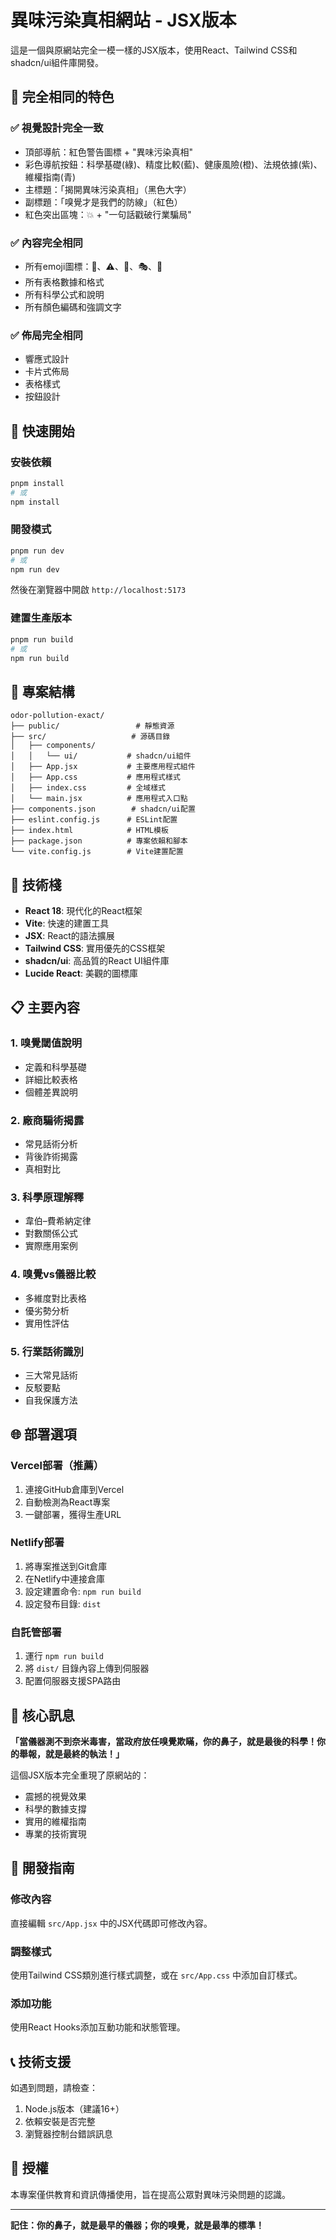 # 異味污染真相網站 - JSX版本

這是一個與原網站完全一模一樣的JSX版本，使用React、Tailwind CSS和shadcn/ui組件庫開發。

## 🎯 完全相同的特色

### ✅ 視覺設計完全一致
- 頂部導航：紅色警告圖標 + "異味污染真相"
- 彩色導航按鈕：科學基礎(綠)、精度比較(藍)、健康風險(橙)、法規依據(紫)、維權指南(青)
- 主標題：「揭開異味污染真相」（黑色大字）
- 副標題：「嗅覺才是我們的防線」（紅色）
- 紅色突出區塊：💥 + "一句話戳破行業騙局"

### ✅ 內容完全相同
- 所有emoji圖標：🧠、⚠️、🧬、🎭、🧨
- 所有表格數據和格式
- 所有科學公式和說明
- 所有顏色編碼和強調文字

### ✅ 佈局完全相同
- 響應式設計
- 卡片式佈局
- 表格樣式
- 按鈕設計

## 🚀 快速開始

### 安裝依賴
```bash
pnpm install
# 或
npm install
```

### 開發模式
```bash
pnpm run dev
# 或
npm run dev
```

然後在瀏覽器中開啟 `http://localhost:5173`

### 建置生產版本
```bash
pnpm run build
# 或
npm run build
```

## 📁 專案結構

```
odor-pollution-exact/
├── public/                 # 靜態資源
├── src/                   # 源碼目錄
│   ├── components/
│   │   └── ui/           # shadcn/ui組件
│   ├── App.jsx           # 主要應用程式組件
│   ├── App.css           # 應用程式樣式
│   ├── index.css         # 全域樣式
│   └── main.jsx          # 應用程式入口點
├── components.json        # shadcn/ui配置
├── eslint.config.js      # ESLint配置
├── index.html            # HTML模板
├── package.json          # 專案依賴和腳本
└── vite.config.js        # Vite建置配置
```

## 🎨 技術棧

- **React 18**: 現代化的React框架
- **Vite**: 快速的建置工具
- **JSX**: React的語法擴展
- **Tailwind CSS**: 實用優先的CSS框架
- **shadcn/ui**: 高品質的React UI組件庫
- **Lucide React**: 美觀的圖標庫

## 📋 主要內容

### 1. 嗅覺閾值說明
- 定義和科學基礎
- 詳細比較表格
- 個體差異說明

### 2. 廠商騙術揭露
- 常見話術分析
- 背後詐術揭露
- 真相對比

### 3. 科學原理解釋
- 韋伯–費希納定律
- 對數關係公式
- 實際應用案例

### 4. 嗅覺vs儀器比較
- 多維度對比表格
- 優劣勢分析
- 實用性評估

### 5. 行業話術識別
- 三大常見話術
- 反駁要點
- 自我保護方法

## 🌐 部署選項

### Vercel部署（推薦）
1. 連接GitHub倉庫到Vercel
2. 自動檢測為React專案
3. 一鍵部署，獲得生產URL

### Netlify部署
1. 將專案推送到Git倉庫
2. 在Netlify中連接倉庫
3. 設定建置命令: `npm run build`
4. 設定發布目錄: `dist`

### 自託管部署
1. 運行 `npm run build`
2. 將 `dist/` 目錄內容上傳到伺服器
3. 配置伺服器支援SPA路由

## 🎯 核心訊息

**「當儀器測不到奈米毒害，當政府放任嗅覺欺瞞，你的鼻子，就是最後的科學！你的舉報，就是最終的執法！」**

這個JSX版本完全重現了原網站的：
- 震撼的視覺效果
- 科學的數據支撐
- 實用的維權指南
- 專業的技術實現

## 🔧 開發指南

### 修改內容
直接編輯 `src/App.jsx` 中的JSX代碼即可修改內容。

### 調整樣式
使用Tailwind CSS類別進行樣式調整，或在 `src/App.css` 中添加自訂樣式。

### 添加功能
使用React Hooks添加互動功能和狀態管理。

## 📞 技術支援

如遇到問題，請檢查：
1. Node.js版本（建議16+）
2. 依賴安裝是否完整
3. 瀏覽器控制台錯誤訊息

## 📄 授權

本專案僅供教育和資訊傳播使用，旨在提高公眾對異味污染問題的認識。

---

**記住：你的鼻子，就是最早的儀器；你的嗅覺，就是最準的標準！**

